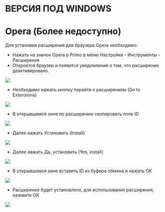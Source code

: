 # ВЕРСИЯ ПОД WINDOWS

# Opera (Более недоступно)

Для установки расширения для браузера Opera необходимо:

* Нажать на значок Opera в Primo в меню Настройки - Инструменты - Расширения
* Откроется браузер и появится уведомление о том, что расширение деактивировано.&#x20;

![](../../../.gitbook/assets/op1.png)

* Необходимо нажать кнопку перейти к расширениям (Go to Extensions)

![](../../../.gitbook/assets/setup\_op1.png)

* В открывшемся окне по расширению скопировать поле ID

![](../../../.gitbook/assets/setup\_op4.png)

* Далее нажать Установить (Install)&#x20;

![](../../../.gitbook/assets/setup\_op2.png)

* Далее нажать Да, установить (Yes, install)

![](../../../.gitbook/assets/setup\_op3.png)

* В открывшемся окне вставить ID из буфера обмена и нажать ОК

![](../../../.gitbook/assets/setup\_op5.png)

* Расширение будет установлено, для использования расширения, нажмите ОК

![](../../../.gitbook/assets/op6.png)
